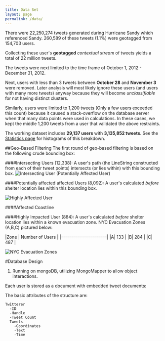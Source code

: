 ```yaml
---
title: Data Set
layout: page
permalink: /data/
---
```


There were 22,250,274 tweets generated during Hurricane Sandy which referenced Sandy.  260,589 of these tweets (1.1%) were geotagged from 154,703 users.

Collecting these user's **geotagged** _contextual stream_ of tweets yields a total of 22 million tweets.

The tweets were next limited to the time frame of October 1, 2012 - December 31, 2012.

Next, users with less than 3 tweets between **October 28** and **November 3** were removed.  Later analysis will most likely ignore these users (and users with many more tweets) anyway because they will become _unclassifiable_ for not having distinct clusters.

Similarly, users were limited to 1,200 tweets (Only a few users exceeded this count) because it caused a stack-overflow on the database server when that many data points were used in calculations.  In these cases, we kept the middle 1,200 tweets from a user that validated the above restraints. 

The working dataset includes **29,137 users** with **3,135,852 tweets**.  See the [Statistics page]({{site.baseurl}}/Statistics) for histograms of this breakdown.

 

##Geo-Based Filtering
The first round of geo-based filtering is based on the following crude bounding box:

<script src="https://gist.github.com/582f9f1033eb5f490609.js"></script>

<!-- 16,791 Twitterers in the collection are ignored because their path does not intersect with this bounding box.  The remaining users are classified as follows:
 -->

####Intersecting Users (12,338):
A user's path (the LineString constructed from each of their tweet points) intersects (or lies within) with this bounding box. 
![Intersecting User (Potentially Affected User)]({{site.baseurl}}/img_exports/intersecting_users_example.png)

 
####Potentially affected affected Users (8,092):
A user's calculated _before_ shelter location lies within this bounding box.

![Highly Affected User]({{site.baseurl}}/img_exports/highly_impacted_users_example.png)



####Affected Coastline

<script src="https://gist.github.com/jenningsanderson/31b08d9c3d3d8a998e63.js"></script>



####Highly Impacted User (884):
A user's calculated _before_ shelter location lies within a known evacuation zone.  NYC Evacuation Zones (A,B,C) pictured below:

|Zone | Number of Users |
|-----------------------|
|A| 133 |
|B| 284 |
|C| 487 |


![NYC Evacuation Zones]({{site.baseurl}}/img_exports/NYC_evacuation_zones.png)


#Database Design

1. Running on mongoDB, utilizing MongoMapper to allow object interactions.

Each user is stored as a document with embedded tweet documents:

The basic attributes of the structure are:

	Twitterer
      -ID
      -Handle
      -Tweet Count
      Tweets
        -Coordinates
        -Text
        -Time